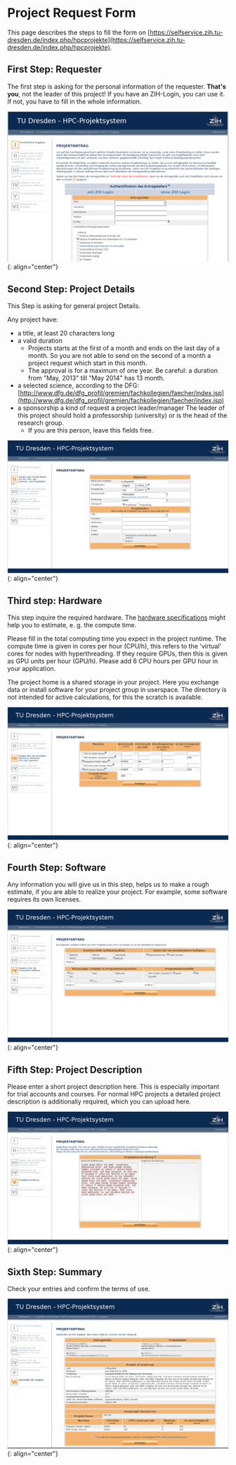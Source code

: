 # Project Request Form

This page describes the steps to fill the form on
[https://selfservice.zih.tu-dresden.de/index.php/hpcprojekte](https://selfservice.zih.tu-dresden.de/index.php/hpcprojekte).

## First Step: Requester

The first step is asking for the personal information of the requester.
**That's you**, not the leader of this project!
If you have an ZIH-Login, you can use it.
If not, you have to fill in the whole information.

![Picture 1: Login Screen](misc/request_step1_b.png "Login Screen")
{: align="center"}

## Second Step: Project Details

This Step is asking for general project Details.

Any project have:

* a title, at least 20 characters long
* a valid duration
    * Projects starts at the first of a month and ends on the last day of a month. So you are not
      able to send on the second of a month a project request which start in this month.
    * The approval is for a maximum of one year. Be careful: a duration from "May, 2013" till
      "May 2014" has 13 month.
* a selected science, according to the DFG:
  [http://www.dfg.de/dfg_profil/gremien/fachkollegien/faecher/index.jsp](http://www.dfg.de/dfg_profil/gremien/fachkollegien/faecher/index.jsp)
* a sponsorship a kind of request a project leader/manager The leader of this project should hold a
  professorship (university) or is the head of the research group.
    * If you are this person, leave this fields free.

![Picture 2: Project Details][1]
{: align="center"}

## Third step: Hardware

This step inquire the required hardware. The
[hardware specifications](../jobs_and_resources/hardware_overview.md) might help you to estimate,
e. g. the compute time.

Please fill in the total computing time you expect in the project runtime. The compute time is
given in cores per hour (CPU/h), this refers to the 'virtual' cores for nodes with hyperthreading.
If they require GPUs, then this is given as GPU units per hour (GPU/h). Please add 6 CPU hours per
GPU hour in your application.

The project home is a shared storage in your project. Here you exchange data or install software
for your project group in userspace. The directory is not intended for active calculations, for this
the scratch is available.

![Picture 3: Hardware](misc/request_step3_machines.png "Hardware")
{: align="center"}

## Fourth Step: Software

Any information you will give us in this step, helps us to make a rough estimate, if you are able
to realize your project. For example, some software requires its own licenses.

![Picture 4: Software](misc/request_step4_software.png "Software")
{: align="center"}

## Fifth Step: Project Description

Please enter a short project description here. This is especially important for trial accounts and
courses. For normal HPC projects a detailed project description is additionally required, which you
can upload here.

![Picture 5: Project Description][2]
{: align="center"}

## Sixth Step: Summary

Check your entries and confirm the terms of use.

![Picture 6: Summary](misc/request_step6.png "Summary")
{: align="center"}

[1]: misc/request_step2_details.png "Project Details"
[2]: misc/request_step5_description.png "Project Description"

